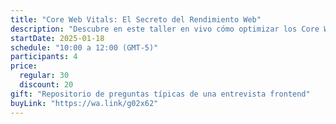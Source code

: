```yaml
---
title: "Core Web Vitals: El Secreto del Rendimiento Web"
description: "Descubre en este taller en vivo cómo optimizar los Core Web Vitals para lograr sitios más rápidos, estables y efectivos."
startDate: 2025-01-18
schedule: "10:00 a 12:00 (GMT-5)"
participants: 4
price:
  regular: 30
  discount: 20
gift: "Repositorio de preguntas típicas de una entrevista frontend"
buyLink: "https://wa.link/g02x62"
---
```

